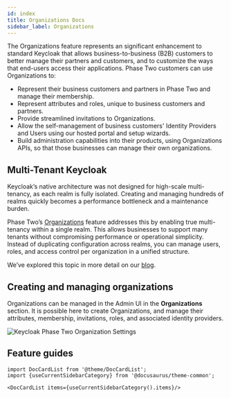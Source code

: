 ```yaml
---
id: index
title: Organizations Docs
sidebar_label: Organizations
---
```


The Organizations feature represents an significant enhancement to standard Keycloak that allows business-to-business (B2B) customers to better manage their partners and customers, and to customize the ways that end-users access their applications. Phase Two customers can use Organizations to:

- Represent their business customers and partners in Phase Two and manage their membership.
- Represent attributes and roles, unique to business customers and partners.
- Provide streamlined invitations to Organizations.
- Allow the self-management of business customers' Identity Providers and Users using our hosted portal and setup wizards.
- Build administration capabilities into their products, using Organizations APIs, so that those businesses can manage their own organizations.

## Multi-Tenant Keycloak

Keycloak’s native architecture was not designed for high-scale multi-tenancy, as each realm is fully isolated. Creating and managing hundreds of realms quickly becomes a performance bottleneck and a maintenance burden.

Phase Two’s [Organizations](https://github.com/p2-inc/keycloak-orgs) feature addresses this by enabling true multi-tenancy within a single realm. This allows businesses to support many tenants without compromising performance or operational simplicity. Instead of duplicating configuration across realms, you can manage users, roles, and access control per organization in a unified structure.

We’ve explored this topic in more detail on our [blog](/blog/multi-tenancy-options-keycloak).

## Creating and managing organizations

Organizations can be managed in the Admin UI in the **Organizations** section. It is possible here to create Organizations, and manage their attributes, membership, invitations, roles, and associated identity providers.

![Keycloak Phase Two Organization Settings](/docs/organizations-index-details.png)

## Feature guides

```mdx-code-block
import DocCardList from '@theme/DocCardList';
import {useCurrentSidebarCategory} from '@docusaurus/theme-common';

<DocCardList items={useCurrentSidebarCategory().items}/>
```
